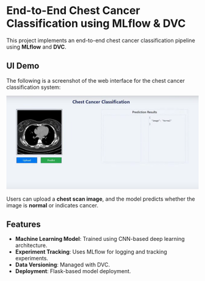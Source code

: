 # End-to-End Chest Cancer Classification using MLflow & DVC

This project implements an end-to-end chest cancer classification pipeline using **MLflow** and **DVC**.

## **UI Demo**
The following is a screenshot of the web interface for the chest cancer classification system:

![Chest Cancer Classification UI](Cancer_UI.png)

Users can upload a **chest scan image**, and the model predicts whether the image is **normal** or indicates cancer.

## **Features**
- **Machine Learning Model**: Trained using CNN-based deep learning architecture.
- **Experiment Tracking**: Uses MLflow for logging and tracking experiments.
- **Data Versioning**: Managed with DVC.
- **Deployment**: Flask-based model deployment.

